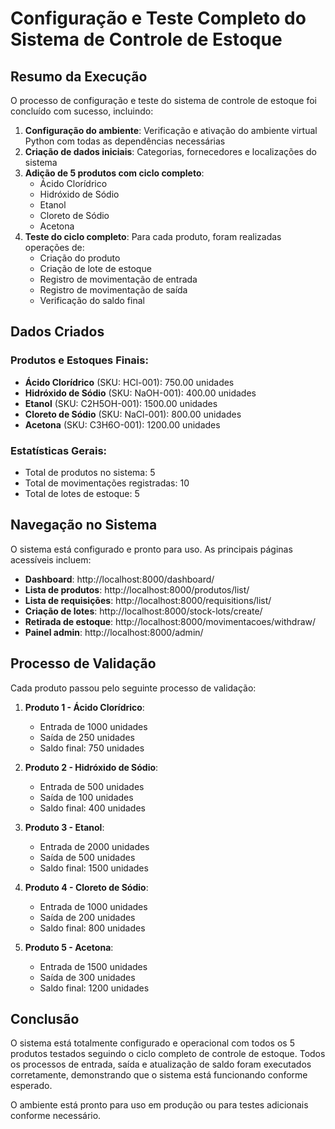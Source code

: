 # Configuração e Teste Completo do Sistema de Controle de Estoque

## Resumo da Execução

O processo de configuração e teste do sistema de controle de estoque foi concluído com sucesso, incluindo:

1. **Configuração do ambiente**: Verificação e ativação do ambiente virtual Python com todas as dependências necessárias
2. **Criação de dados iniciais**: Categorias, fornecedores e localizações do sistema
3. **Adição de 5 produtos com ciclo completo**: 
   - Ácido Clorídrico
   - Hidróxido de Sódio
   - Etanol
   - Cloreto de Sódio
   - Acetona
4. **Teste do ciclo completo**: Para cada produto, foram realizadas operações de:
   - Criação do produto
   - Criação de lote de estoque
   - Registro de movimentação de entrada
   - Registro de movimentação de saída
   - Verificação do saldo final

## Dados Criados

### Produtos e Estoques Finais:
- **Ácido Clorídrico** (SKU: HCl-001): 750.00 unidades
- **Hidróxido de Sódio** (SKU: NaOH-001): 400.00 unidades
- **Etanol** (SKU: C2H5OH-001): 1500.00 unidades
- **Cloreto de Sódio** (SKU: NaCl-001): 800.00 unidades
- **Acetona** (SKU: C3H6O-001): 1200.00 unidades

### Estatísticas Gerais:
- Total de produtos no sistema: 5
- Total de movimentações registradas: 10
- Total de lotes de estoque: 5

## Navegação no Sistema

O sistema está configurado e pronto para uso. As principais páginas acessíveis incluem:

- **Dashboard**: http://localhost:8000/dashboard/
- **Lista de produtos**: http://localhost:8000/produtos/list/
- **Lista de requisições**: http://localhost:8000/requisitions/list/
- **Criação de lotes**: http://localhost:8000/stock-lots/create/
- **Retirada de estoque**: http://localhost:8000/movimentacoes/withdraw/
- **Painel admin**: http://localhost:8000/admin/

## Processo de Validação

Cada produto passou pelo seguinte processo de validação:

1. **Produto 1 - Ácido Clorídrico**:
   - Entrada de 1000 unidades
   - Saída de 250 unidades
   - Saldo final: 750 unidades

2. **Produto 2 - Hidróxido de Sódio**:
   - Entrada de 500 unidades
   - Saída de 100 unidades
   - Saldo final: 400 unidades

3. **Produto 3 - Etanol**:
   - Entrada de 2000 unidades
   - Saída de 500 unidades
   - Saldo final: 1500 unidades

4. **Produto 4 - Cloreto de Sódio**:
   - Entrada de 1000 unidades
   - Saída de 200 unidades
   - Saldo final: 800 unidades

5. **Produto 5 - Acetona**:
   - Entrada de 1500 unidades
   - Saída de 300 unidades
   - Saldo final: 1200 unidades

## Conclusão

O sistema está totalmente configurado e operacional com todos os 5 produtos testados seguindo o ciclo completo de controle de estoque. Todos os processos de entrada, saída e atualização de saldo foram executados corretamente, demonstrando que o sistema está funcionando conforme esperado.

O ambiente está pronto para uso em produção ou para testes adicionais conforme necessário.